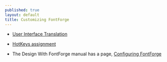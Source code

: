 ```yaml
---
published: true
layout: default
title: Customizing FontForge
---
```


- [User Interface Translation](uitranslationnotes)

- [HotKeys assignment](hotkeysassignment)

- The Design With FontForge manual has a page, [Configuring FontForge](http://designwithfontforge.com/en-US/Configuring_FontForge.html)
